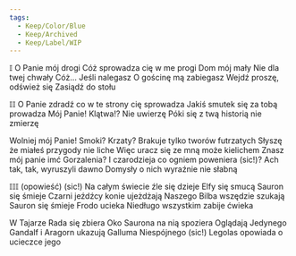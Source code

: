```yaml
---
tags:
  - Keep/Color/Blue
  - Keep/Archived
  - Keep/Label/WIP
---
```


𝕀
O Panie mój drogi
Cóż sprowadza cię w me progi
Dom mój mały
Nie dla twej chwały
Cóż... Jeśli nalegasz
O gościnę mą zabiegasz
Wejdź proszę, odśwież się
Zasiądź do stołu

𝕀𝕀
O Panie zdradź co w te strony cię sprowadza
Jakiś smutek się za tobą prowadza
Mój Panie! Klątwa!? Nie uwierzę
Póki się z twą historią nie zmierzę

Wolniej mój Panie!
Smoki? Krzaty? Brakuje tylko tworów futrzatych
Słyszę że miałeś przygody nie liche
Więc uracz się ze mną może kielichem
Znasz mój panie imć Gorzalenia?
I czarodzieja co ogniem poweniera (sic!)?
Ach tak, tak, wyruszyli dawno
Domysły o nich wyraźnie nie słabną

𝕀𝕀𝕀 (opowieść) (sic!)
Na całym świecie źle się dzieje
Elfy się smucą Sauron się śmieje
Czarni jeźdźcy konie ujeżdżają
Naszego Bilba wszędzie szukają
Sauron się śmieje Frodo ucieka
Niedługo wszystkim zabije ćwieka

W Tajarze Rada się zbiera
Oko Saurona na nią spoziera
Oglądają Jedynego
Gandalf i Aragorn ukazują Galluma Niespójnego (sic!)
Legolas opowiada o ucieczce jego